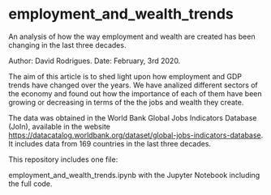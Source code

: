 # employment_and_wealth_trends
An analysis of how the way employment and wealth are created has been changing in the last three decades.

Author: David Rodrigues.
Date: February, 3rd 2020.

The aim of this article is to shed light upon how employment and GDP trends have changed over the years. We have analized different sectors of the economy and found out how the importance of each of them have been growing or decreasing in terms of the the jobs and wealth they create.

The data was obtained in the World Bank Global Jobs Indicators Database (JoIn), available in the website https://datacatalog.worldbank.org/dataset/global-jobs-indicators-database. It includes data from 169 countries in the last three decades.

This repository includes one file:

employment_and_wealth_trends.ipynb with the Jupyter Notebook including the full code.
